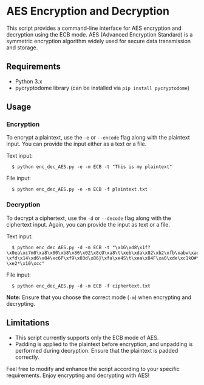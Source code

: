 # AES Encryption and Decryption

This script provides a command-line interface for AES encryption and decryption using the ECB mode. AES (Advanced Encryption Standard) is a symmetric encryption algorithm widely used for secure data transmission and storage.

## Requirements

- Python 3.x
- pycryptodome library (can be installed via `pip install pycryptodome`)

## Usage

### Encryption

To encrypt a plaintext, use the `-e` or `--encode` flag along with the plaintext input. You can provide the input either as a text or a file.

Text input:

      $ python enc_dec_AES.py -e -m ECB -t "This is my plaintext"

File input:

      $ python enc_dec_AES.py -e -m ECB -f plaintext.txt


### Decryption

To decrypt a ciphertext, use the `-d` or `--decode` flag along with the ciphertext input. Again, you can provide the input as text or a file.

Text input:

      $ python enc_dec_AES.py -d -m ECB -t "\x16\xd8\x1f?\x0ea\xc7m0\xa8\x00\xb8\x86\x02\x8cO\xa8\t\xeb\xda\x82\xb2\xfb\xabw\xae1\xe2\xf0I\xe96\xf3L\xbb\x8d0\x8d\x93\xd4?\xfd\x14\xd6\x04\xc6P\xf9\x03d\x86}\xfa\xe4S\t\xea\x84F\xa0\xde\xc1kO#\xe3\x9af\xb6\xe5|\x9b^\xcdf-\xe2*\x10\xcc"


File input:

      $ python enc_dec_AES.py -d -m ECB -f ciphertext.txt


**Note:** Ensure that you choose the correct mode (`-m`) when encrypting and decrypting.

## Limitations

- This script currently supports only the ECB mode of AES.
- Padding is applied to the plaintext before encryption, and unpadding is performed during decryption. Ensure that the plaintext is padded correctly.

Feel free to modify and enhance the script according to your specific requirements. Enjoy encrypting and decrypting with AES!

